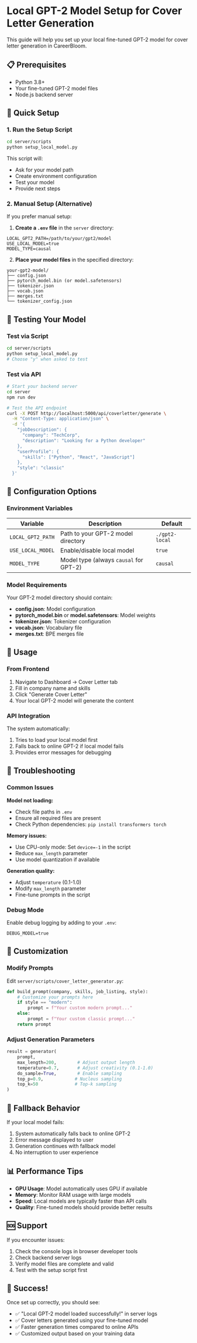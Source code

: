 # Local GPT-2 Model Setup for Cover Letter Generation

This guide will help you set up your local fine-tuned GPT-2 model for cover letter generation in CareerBloom.

## 📋 Prerequisites

- Python 3.8+
- Your fine-tuned GPT-2 model files
- Node.js backend server

## 🚀 Quick Setup

### 1. Run the Setup Script

```bash
cd server/scripts
python setup_local_model.py
```

This script will:
- Ask for your model path
- Create environment configuration
- Test your model
- Provide next steps

### 2. Manual Setup (Alternative)

If you prefer manual setup:

1. **Create a `.env` file** in the `server` directory:
```env
LOCAL_GPT2_PATH=/path/to/your/gpt2/model
USE_LOCAL_MODEL=true
MODEL_TYPE=causal
```

2. **Place your model files** in the specified directory:
```
your-gpt2-model/
├── config.json
├── pytorch_model.bin (or model.safetensors)
├── tokenizer.json
├── vocab.json
├── merges.txt
└── tokenizer_config.json
```

## 🧪 Testing Your Model

### Test via Script
```bash
cd server/scripts
python setup_local_model.py
# Choose "y" when asked to test
```

### Test via API
```bash
# Start your backend server
cd server
npm run dev

# Test the API endpoint
curl -X POST http://localhost:5000/api/coverletter/generate \
  -H "Content-Type: application/json" \
  -d '{
    "jobDescription": {
      "company": "TechCorp",
      "description": "Looking for a Python developer"
    },
    "userProfile": {
      "skills": ["Python", "React", "JavaScript"]
    },
    "style": "classic"
  }'
```

## 🔧 Configuration Options

### Environment Variables

| Variable | Description | Default |
|----------|-------------|---------|
| `LOCAL_GPT2_PATH` | Path to your GPT-2 model directory | `./gpt2-local` |
| `USE_LOCAL_MODEL` | Enable/disable local model | `true` |
| `MODEL_TYPE` | Model type (always `causal` for GPT-2) | `causal` |

### Model Requirements

Your GPT-2 model directory should contain:
- **config.json**: Model configuration
- **pytorch_model.bin** or **model.safetensors**: Model weights
- **tokenizer.json**: Tokenizer configuration
- **vocab.json**: Vocabulary file
- **merges.txt**: BPE merges file

## 🎯 Usage

### From Frontend
1. Navigate to Dashboard → Cover Letter tab
2. Fill in company name and skills
3. Click "Generate Cover Letter"
4. Your local GPT-2 model will generate the content

### API Integration
The system automatically:
1. Tries to load your local model first
2. Falls back to online GPT-2 if local model fails
3. Provides error messages for debugging

## 🐛 Troubleshooting

### Common Issues

**Model not loading:**
- Check file paths in `.env`
- Ensure all required files are present
- Check Python dependencies: `pip install transformers torch`

**Memory issues:**
- Use CPU-only mode: Set `device=-1` in the script
- Reduce `max_length` parameter
- Use model quantization if available

**Generation quality:**
- Adjust `temperature` (0.1-1.0)
- Modify `max_length` parameter
- Fine-tune prompts in the script

### Debug Mode
Enable debug logging by adding to your `.env`:
```env
DEBUG_MODEL=true
```

## 📝 Customization

### Modify Prompts
Edit `server/scripts/cover_letter_generator.py`:
```python
def build_prompt(company, skills, job_listing, style):
    # Customize your prompts here
    if style == "modern":
        prompt = f"Your custom modern prompt..."
    else:
        prompt = f"Your custom classic prompt..."
    return prompt
```

### Adjust Generation Parameters
```python
result = generator(
    prompt, 
    max_length=200,        # Adjust output length
    temperature=0.7,       # Adjust creativity (0.1-1.0)
    do_sample=True,        # Enable sampling
    top_p=0.9,            # Nucleus sampling
    top_k=50              # Top-k sampling
)
```

## 🔄 Fallback Behavior

If your local model fails:
1. System automatically falls back to online GPT-2
2. Error message displayed to user
3. Generation continues with fallback model
4. No interruption to user experience

## 📊 Performance Tips

- **GPU Usage**: Model automatically uses GPU if available
- **Memory**: Monitor RAM usage with large models
- **Speed**: Local models are typically faster than API calls
- **Quality**: Fine-tuned models should provide better results

## 🆘 Support

If you encounter issues:
1. Check the console logs in browser developer tools
2. Check backend server logs
3. Verify model files are complete and valid
4. Test with the setup script first

## 🎉 Success!

Once set up correctly, you should see:
- ✅ "Local GPT-2 model loaded successfully!" in server logs
- ✅ Cover letters generated using your fine-tuned model
- ✅ Faster generation times compared to online APIs
- ✅ Customized output based on your training data
